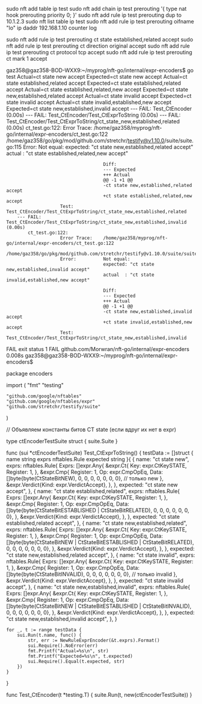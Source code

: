 sudo nft add table ip test
sudo nft add chain ip test prerouting '{ type nat hook prerouting priority 0; }'
sudo nft add rule ip test prerouting dup to 10.1.2.3
sudo nft list table ip test
sudo nft add rule ip test prerouting oifname "lo" ip daddr 192.168.1.10 counter log

sudo nft add rule ip test prerouting ct state established,related accept
sudo nft add rule ip test prerouting ct direction original accept
sudo nft add rule ip test prerouting ct protocol tcp accept
sudo nft add rule ip test prerouting ct mark 1 accept




gaz358@gaz358-BOD-WXX9:~/myprog/nft-go/internal/expr-encoders$ go test
Actual=ct state new accept
Expected=ct state new accept
Actual=ct state established,related accept
Expected=ct state established,related accept
Actual=ct state established,related,new accept
Expected=ct state new,established,related accept
Actual=ct state invalid accept
Expected=ct state invalid accept
Actual=ct state invalid,established,new accept
Expected=ct state new,established,invalid accept
--- FAIL: Test_CtEncoder (0.00s)
    --- FAIL: Test_CtEncoder/Test_CtExprToString (0.00s)
        --- FAIL: Test_CtEncoder/Test_CtExprToString/ct_state_new,established,related (0.00s)
            ct_test.go:122: 
                        Error Trace:    /home/gaz358/myprog/nft-go/internal/expr-encoders/ct_test.go:122
                                                                /home/gaz358/go/pkg/mod/github.com/stretchr/testify@v1.10.0/suite/suite.go:115
                        Error:          Not equal: 
                                        expected: "ct state new,established,related accept"
                                        actual  : "ct state established,related,new accept"
                                    
                                        Diff:
                                        --- Expected
                                        +++ Actual
                                        @@ -1 +1 @@
                                        -ct state new,established,related accept
                                        +ct state established,related,new accept
                        Test:           Test_CtEncoder/Test_CtExprToString/ct_state_new,established,related
        --- FAIL: Test_CtEncoder/Test_CtExprToString/ct_state_new,established,invalid (0.00s)
            ct_test.go:122: 
                        Error Trace:    /home/gaz358/myprog/nft-go/internal/expr-encoders/ct_test.go:122
                                                                /home/gaz358/go/pkg/mod/github.com/stretchr/testify@v1.10.0/suite/suite.go:115
                        Error:          Not equal: 
                                        expected: "ct state new,established,invalid accept"
                                        actual  : "ct state invalid,established,new accept"
                                    
                                        Diff:
                                        --- Expected
                                        +++ Actual
                                        @@ -1 +1 @@
                                        -ct state new,established,invalid accept
                                        +ct state invalid,established,new accept
                        Test:           Test_CtEncoder/Test_CtExprToString/ct_state_new,established,invalid
FAIL
exit status 1
FAIL    github.com/Morwran/nft-go/internal/expr-encoders        0.008s
gaz358@gaz358-BOD-WXX9:~/myprog/nft-go/internal/expr-encoders$ 


package encoders

import (
	"fmt"
	"testing"

	"github.com/google/nftables"
	"github.com/google/nftables/expr"
	"github.com/stretchr/testify/suite"
)

// Объявляем константы битов CT state (если вдруг их нет в expr)

type ctEncoderTestSuite struct {
	suite.Suite
}

func (sui *ctEncoderTestSuite) Test_CtExprToString() {
	testData := []struct {
		name     string
		exprs    nftables.Rule
		expected string
	}{
		{
			name: "ct state new",
			exprs: nftables.Rule{
				Exprs: []expr.Any{
					&expr.Ct{
						Key:      expr.CtKeySTATE,
						Register: 1,
					},
					&expr.Cmp{
						Register: 1,
						Op:       expr.CmpOpEq,
						Data:     []byte{byte(CtStateBitNEW), 0, 0, 0, 0, 0, 0, 0}, // только new
					},
					&expr.Verdict{Kind: expr.VerdictAccept},
				},
			},
			expected: "ct state new accept",
		},
		{
			name: "ct state established,related",
			exprs: nftables.Rule{
				Exprs: []expr.Any{
					&expr.Ct{
						Key:      expr.CtKeySTATE,
						Register: 1,
					},
					&expr.Cmp{
						Register: 1,
						Op:       expr.CmpOpEq,
						Data:     []byte{byte(CtStateBitESTABLISHED | CtStateBitRELATED), 0, 0, 0, 0, 0, 0, 0},
					},
					&expr.Verdict{Kind: expr.VerdictAccept},
				},
			},
			expected: "ct state established,related accept",
		},
		{
			name: "ct state new,established,related",
			exprs: nftables.Rule{
				Exprs: []expr.Any{
					&expr.Ct{
						Key:      expr.CtKeySTATE,
						Register: 1,
					},
					&expr.Cmp{
						Register: 1,
						Op:       expr.CmpOpEq,
						Data:     []byte{byte(CtStateBitNEW | CtStateBitESTABLISHED | CtStateBitRELATED), 0, 0, 0, 0, 0, 0, 0},
					},
					&expr.Verdict{Kind: expr.VerdictAccept},
				},
			},
			expected: "ct state new,established,related accept",
		},
		{
			name: "ct state invalid",
			exprs: nftables.Rule{
				Exprs: []expr.Any{
					&expr.Ct{
						Key:      expr.CtKeySTATE,
						Register: 1,
					},
					&expr.Cmp{
						Register: 1,
						Op:       expr.CmpOpEq,
						Data:     []byte{byte(CtStateBitINVALID), 0, 0, 0, 0, 0, 0, 0}, // только invalid
					},
					&expr.Verdict{Kind: expr.VerdictAccept},
				},
			},
			expected: "ct state invalid accept",
		},
		{
			name: "ct state new,established,invalid",
			exprs: nftables.Rule{
				Exprs: []expr.Any{
					&expr.Ct{
						Key:      expr.CtKeySTATE,
						Register: 1,
					},
					&expr.Cmp{
						Register: 1,
						Op:       expr.CmpOpEq,
						Data:     []byte{byte(CtStateBitNEW | CtStateBitESTABLISHED | CtStateBitINVALID), 0, 0, 0, 0, 0, 0, 0},
					},
					&expr.Verdict{Kind: expr.VerdictAccept},
				},
			},
			expected: "ct state new,established,invalid accept",
		},
	}

	for _, t := range testData {
		sui.Run(t.name, func() {
			str, err := NewRuleExprEncoder(&t.exprs).Format()
			sui.Require().NoError(err)
			fmt.Printf("Actual=%s\n", str)
			fmt.Printf("Expected=%s\n", t.expected)
			sui.Require().Equal(t.expected, str)
		})
	}
}

func Test_CtEncoder(t *testing.T) {
	suite.Run(t, new(ctEncoderTestSuite))
}


